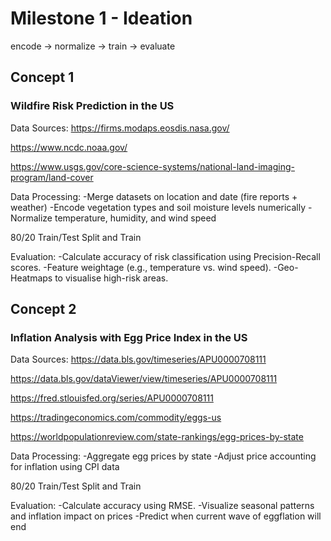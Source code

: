 # Milestone 1 - Ideation
encode -> normalize -> train -> evaluate

## Concept 1 
### Wildfire Risk Prediction in the US

Data Sources:
https://firms.modaps.eosdis.nasa.gov/

https://www.ncdc.noaa.gov/

https://www.usgs.gov/core-science-systems/national-land-imaging-program/land-cover

Data Processing:
-Merge datasets on location and date (fire reports + weather)
-Encode vegetation types and soil moisture levels numerically
-Normalize temperature, humidity, and wind speed

80/20 Train/Test Split and Train

Evaluation:
-Calculate accuracy of risk classification using Precision-Recall scores.
-Feature weightage (e.g., temperature vs. wind speed).
-Geo-Heatmaps to visualise high-risk areas.


## Concept 2
### Inflation Analysis with Egg Price Index in the US

Data Sources:
https://data.bls.gov/timeseries/APU0000708111

https://data.bls.gov/dataViewer/view/timeseries/APU0000708111

https://fred.stlouisfed.org/series/APU0000708111

https://tradingeconomics.com/commodity/eggs-us

https://worldpopulationreview.com/state-rankings/egg-prices-by-state

Data Processing:
-Aggregate egg prices by state
-Adjust price accounting for inflation using CPI data

80/20 Train/Test Split and Train

Evaluation:
-Calculate accuracy using RMSE.
-Visualize seasonal patterns and inflation impact on prices
-Predict when current wave of eggflation will end

